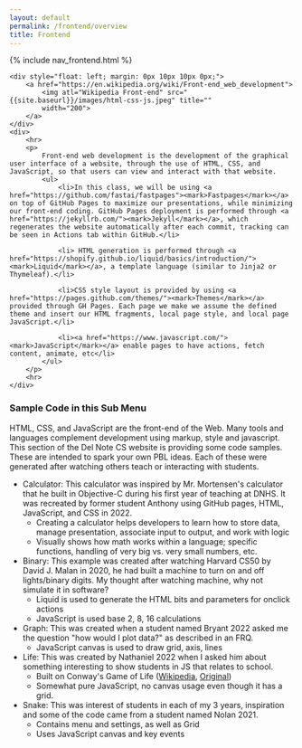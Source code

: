 ```yaml
---
layout: default
permalink: /frontend/overview
title: Frontend
---
```


{% include nav_frontend.html %}

<div>

    <div style="float: left; margin: 0px 10px 10px 0px;">
        <a href="https://en.wikipedia.org/wiki/Front-end_web_development">
            <img atl="Wikipedia Front-end" src="{{site.baseurl}}/images/html-css-js.jpeg" title=""
            width="200">
        </a>
    </div>
    <div>
        <hr>
        <p>
            Front-end web development is the development of the graphical user interface of a website, through the use of HTML, CSS, and JavaScript, so that users can view and interact with that website.  
            <ul>
                <li>In this class, we will be using <a href="https://github.com/fastai/fastpages"><mark>Fastpages</mark></a> on top of GitHub Pages to maximize our presentations, while minimizing our front-end coding. GitHub Pages deployment is performed through <a href="https://jekyllrb.com/"><mark>Jekyll</mark></a>, which regenerates the website automatically after each commit, tracking can be seen in Actions tab within GitHub.</li>

                <li> HTML generation is performed through <a href="https://shopify.github.io/liquid/basics/introduction/"><mark>Liquid</mark></a>, a template language (similar to Jinja2 or Thymeleaf).</li>

                <li>CSS style layout is provided by using <a href="https://pages.github.com/themes/"><mark>Themes</mark></a> provided through GH Pages. Each page we make we assume the defined theme and insert our HTML fragments, local page style, and local page JavaScript.</li>

                <li><a href="https://www.javascript.com/"><mark>JavaScript</mark></a> enable pages to have actions, fetch content, animate, etc</li> 
            </ul>
        </p>
        <hr>
    </div>

</div>


### Sample Code in this Sub Menu

HTML, CSS, and JavaScript are the front-end of the Web.  Many tools and languages complement development using markup, style and javascript.  This section of the Del Note CS website is providing some code samples.  These are intended to spark your own PBL ideas.  Each of these were generated after watching others teach or interacting with students.
- Calculator: This calculator was inspired by Mr. Mortensen's calculator that he built in Objective-C during his first year of teaching at DNHS. It was recreated by former student Anthony using GitHub pages, HTML, JavaScript, and CSS in 2022.
    - Creating a calculator helps developers to learn how to store data, manage presentation, associate input to output, and work with logic
    - Visually shows how math works within a language; specific functions, handling of very big vs. very small numbers, etc.
- Binary: This example was created after watching Harvard CS50 by David J. Malan in 2020, he had built a machine to turn on and off lights/binary digits.  My thought after watching machine, why not simulate it in software?
    - Liquid is used to generate the HTML bits and parameters for onclick actions
    - JavaScript is used base 2, 8, 16 calculations
- Graph: This was created when a student named Bryant 2022 asked me the question "how would I plot data?" as described in an FRQ.
    - JavaScript canvas is used to draw grid, axis, lines
- Life: This was created by Nathaniel 2022 when I asked him about something interesting to show students in JS that relates to school.
    - Built on Conway's Game of Life ([Wikipedia](https://en.wikipedia.org/wiki/Conway%27s_Game_of_Life), [Original](https://playgameoflife.com/))
    - Somewhat pure JavaScript, no canvas usage even though it has a grid.
- Snake: This was interest of students in each of my 3 years, inspiration and some of the code came from a student named Nolan 2021.
    - Contains menu and settings, as well as Grid
    - Uses JavaScript canvas and key events
